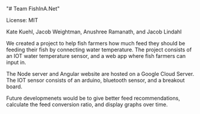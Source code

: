 "# Team FishInA.Net"

License: MIT


Kate Kuehl, Jacob Weightman, Anushree Ramanath, and Jacob Lindahl

We created a project to help fish farmers how much feed they should be feeding their fish by connecting water temperature. The project consists of an IOT water temperature sensor, and a web app where fish farmers can input in.


The Node server and Angular website are hosted on a Google Cloud Server. The IOT sensor consists of an arduino, bluetooth sensor, and a breakout board.


Future developmenets would be to give better feed recommendations, calculate the feed conversion ratio, and display graphs over time.